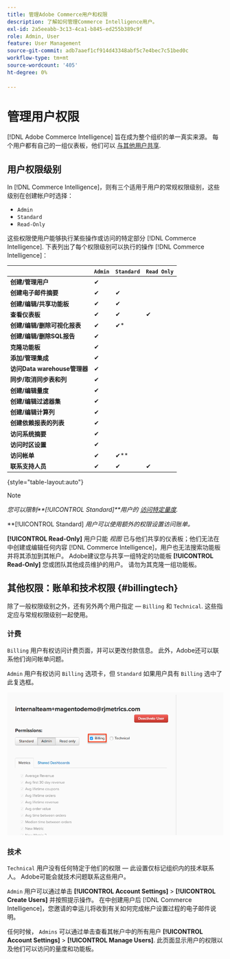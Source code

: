 ```yaml
---
title: 管理Adobe Commerce用户和权限
description: 了解如何管理Commerce Intelligence用户。
exl-id: 2a5eeabb-3c13-4ca1-b845-ed255b389c9f
role: Admin, User
feature: User Management
source-git-commit: adb7aaef1cf914d43348abf5c7e4bec7c51bed0c
workflow-type: tm+mt
source-wordcount: '405'
ht-degree: 0%

---
```


# 管理用户权限

[!DNL Adobe Commerce Intelligence] 旨在成为整个组织的单一真实来源。 每个用户都有自己的一组仪表板，他们可以 [与其他用户共享](../../data-user/dashboards/share-dashboard-with-users.md).

## 用户权限级别

In [!DNL Commerce Intelligence]，则有三个适用于用户的常规权限级别，这些级别在创建帐户时选择：

* `Admin`
* `Standard`
* `Read-Only`

这些权限使用户能够执行某些操作或访问的特定部分 [!DNL Commerce Intelligence]. 下表列出了每个权限级别可以执行的操作 [!DNL Commerce Intelligence]：

|   | `Admin` | `Standard` | `Read Only` |
| -----|-----|-----|----|
| **创建/管理用户** | ✔ |   |   |
| **创建电子邮件摘要** | ✔ | ✔ |   |
| **创建/编辑/共享功能板** | ✔ | ✔ |   |
| **查看仪表板** | ✔ | ✔ | ✔ |
| **创建/编辑/删除可视化报表** | ✔ | ✔* |   |
| **创建/编辑/删除SQL报告** | ✔ |  |   |
| **克隆功能板** | ✔ |   |   |
| **添加/管理集成** | ✔ |   |   |
| **访问Data warehouse管理器** | ✔ |   |   |
| **同步/取消同步表和列** | ✔ |   |   |
| **创建/编辑量度** | ✔ |   |   |
| **创建/编辑过滤器集** | ✔ |   |   |
| **创建/编辑计算列** | ✔ |   |   |
| **创建依赖报表的列表** | ✔ |   |   |
| **访问系统摘要** | ✔ |   |   |
| **访问时区设置** | ✔ |   |   |
| **访问帐单** | ✔ | ✔** |   |
| **联系支持人员** | ✔ | ✔ | ✔ |

{style="table-layout:auto"}

>[!NOTE]
>
>_您可以限制&#x200B;**[!UICONTROL Standard]**用户的 [访问特定量度](../../administrator/user-management/restrict-metric-access.md)._
>
>**[!UICONTROL Standard] _用户可以使用额外的权限设置访问账单。_
>
>**[!UICONTROL Read-Only]** 用户只能 _视图_ 已与他们共享的仪表板；他们无法在中创建或编辑任何内容 [!DNL Commerce Intelligence]，用户也无法搜索功能板并将其添加到其帐户。 Adobe建议您与共享一组特定的功能板 **[!UICONTROL Read-Only]** 您或团队其他成员维护的用户。 请勿为其克隆一组功能板。

## 其他权限：账单和技术权限 {#billingtech}

除了一般权限级别之外，还有另外两个用户指定 —  `Billing` 和 `Technical`. 这些指定应与常规权限级别一起使用。

### 计费

`Billing` 用户有权访问计费页面，并可以更改付款信息。 此外，Adobe还可以联系他们询问帐单问题。

`Admin` 用户有权访问 `Billing` 选项卡，但 `Standard` 如果用户具有 `Billing` 选中了此复选框。

![计费](../../assets/billing.png)<!--{: width="550" height="363"}-->

### 技术

`Technical` 用户没有任何特定于他们的权限 — 此设置仅标记组织内的技术联系人。 Adobe可能会就技术问题联系这些用户。

`Admin` 用户可以通过单击 **[!UICONTROL Account Settings]** > **[!UICONTROL Create Users]** 并按照提示操作。 在中创建用户后 [!DNL Commerce Intelligence]，您邀请的幸运儿将收到有关如何完成帐户设置过程的电子邮件说明。

任何时候， `Admins` 可以通过单击查看其帐户中的所有用户 **[!UICONTROL Account Settings]** > **[!UICONTROL Manage Users]**. 此页面显示用户的权限以及他们可以访问的量度和功能板。
